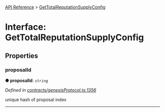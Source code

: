 [API Reference](../README.md) > [GetTotalReputationSupplyConfig](../interfaces/GetTotalReputationSupplyConfig.md)



# Interface: GetTotalReputationSupplyConfig


## Properties
<a id="proposalId"></a>

###  proposalId

**●  proposalId**:  *`string`* 

*Defined in [contracts/genesisProtocol.ts:1356](https://github.com/daostack/arc.js/blob/61e5f90/lib/contracts/genesisProtocol.ts#L1356)*



unique hash of proposal index




___


